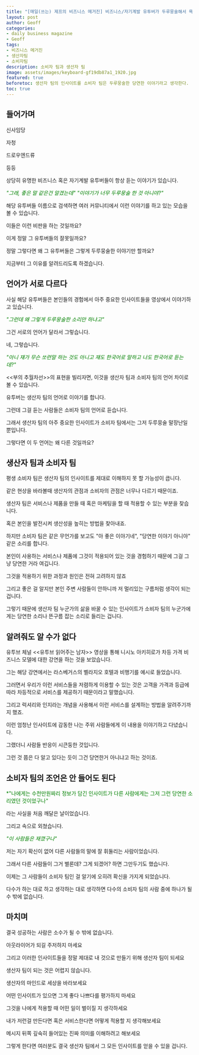 ```yaml
---
title: "[매일(쓰는) 제프의 비즈니스 메거진] 비즈니스/자기계발 유투버가 두루뭉술해서 욕먹는 이유" 
layout: post
author: Geoff
categories:
- daily business magazine
- Geoff
tags:
- 비즈니스 메거진
- 생산자팀
- 소비자팀
description: 소비자 팀과 생산자 팀
image: assets/images/keyboard-gf19db87a1_1920.jpg
featured: true
beforetoc: 생산자 팀의 인사이트를 소비자 팀은 두루뭉술한 당연한 이야기라고 생각한다. 
toc: true
---
```


## 들어가며
신사임당

자청

드로우엔드류

등등

상당히 유명한 비즈니스 혹은 자기계발 유투버들이 항상 듣는 이야기가 있습니다.



<span style="color:green">*"그래, 좋은 말 같은건 알겠는데"*</span>
<span style="color:green">*"이야기가 너무 두루뭉술 한 것 아니야?"*</span>

해당 유투버들 이름으로 검색하면 여러 커뮤니티에서 이런 이야기를 하고 있는 모습을 볼 수 있습니다.

이들은 이런 비판을 하는 것일까요?

이게 정말 그 유투버들의 잘못일까요?

정말 그렇다면 왜 그 유투버들은 그렇게 두루뭉술한 이야기만 할까요?

지금부터 그 이유를 알려드리도록 하겠습니다.


## 언어가 서로 다르다

사실 해당 유투버들은 본인들의 경험에서 아주 중요한 인사이트들을 영상에서 이야기하고 있습니다.

<span style="color:green">*"그런데 왜 그렇게 두루뭉술한 소리만 하냐고"*</span>

그건 서로의 언어가 달라서 그렇습니다. 

네, 그렇습니다. 

<span style="color:green">*"아니 쟤가 무슨 쏘련말 하는 것도 아니고 쟤도 한국어로 말하고 나도 한국어로 듣는데?"*</span>

 <<부의 추월차선>>의 표현을 빌리자면, 이것을 생산자 팀과 소비자 팀의 언어 차이로 볼 수 있습니다.

유투버는 생산자 팀의 언어로 이야기를 합니다. 

그런데 그걸 듣는 사람들은 소비자 팀의 언어로 듣습니다. 

그래서 생산자 팀의 아주 중요한 인사이트가 소비자 팀에서는 그저 두루뭉술 말장난일 뿐입니다.

그렇다면 이 두 언어는 왜 다른 것일까요?



## 생산자 팀과 소비자 팀

평생 소비자 팀은 생산자 팀의 인사이트를 제대로 이해하지 못 할 가능성이 큽니다.

같은 현상을 바라볼때 생산자의 관점과 소비자의 관점은 너무나 다르기 때문이죠.

생산자 팀은 서비스나 제품을 만들 때 혹은 마케팅을 할 때 적용할 수 있는 부분을 찾습니다.

혹은 본인을 발전시켜 생산성을 높히는 방법을 찾아내죠.

하지만 소비자 팀은 같은 무언가를 보고도 "아 좋은 이야기네", "당연한 이야기 아니야" 같은 소리를 합니다.

본인이 사용하는 서비스나 제품에 그것이 적용되어 있는 것을 경험하기 때문에 그걸 그냥 당연한 거라 여깁니다.

그것을 적용하기 위한 과정과 원인은 전혀 고려하지 않죠

그리고 좋은 걸 알지만 본인 주변 사람들이 안하니까 저 멀리있는 구름처럼 생각이 되는 겁니다.

그렇기 때문에 생산자 팀 누군가의 삶을 바꿀 수 있는 인사이트가 소비자 팀의 누군가에게는 당연한 소리나 뜬구름 잡는 소리로 들리는 겁니다.

## 알려줘도 알 수가 없다
유투브 체널 <<유투브 읽어주는 남자>> 영상을 통해 니시노 아키히로가 차등 가격 비즈니스 모델에 대한 강연을 하는 것을 보았습니다.

그는 해당 강연에서는 라스베거스의 벨라지오 호텔과 비행기를 예시로 들었습니다. 

그러면서 우리가 이런 서비스들을 저렴하게 이용할 수 있는 것은 고객을 가격과 등급에 따라 차등적으로 서비스를 제공하기 때문이라고 말했습니다.

그리고 럭셔리와 인지라는 개념을 사용해서 이런 서비스를 설계하는 방법을 알려주기까지 했죠. 

이런 엄청난 인사이트에 감동한 나는 주위 사람들에게 이 내용을 이야기하고 다녔습니다. 

그랬더니 사람들 반응이 시큰둥한 것입니다. 

그런 것 쯤은 다 알고 있다는 듯이 그건 당연한거 아니냐고 하는 것이죠. 

## 소비자 팀의 조언은 안 들어도 된다
<span style="color:green">*"나에게는 수천만원짜리 정보가 담긴 인사이트가 다른 사람에게는 그저 그런 당연한 소리였던 것이었구나"</span>

라는 사실을 처음 깨달은 날이었습니다. 

그리고 속으로 외쳤습니다. 

<span style="color:green">*"이 사람들은 재꼈구나"*</span>

저는 자기 확신이 없어 다른 사람들의 말에 잘 휘둘리는 사람이었습니다. 

그래서 다른 사람들이 그거 별론데? 그게 되겠어? 하면 그만두기도 했습니다. 

이제는 그 사람들이 소비자 팀인 걸 알기에 오히려 확신을 가지게 되었습니다.

다수가 하는 대로 하고 생각하는 대로 생각하면 다수의 소비자 팀의 사람 중에 하나가 될 수 밖에 없습니다.

## 마치며
결국 성공하는 사람은 소수가 될 수 밖에 없습니다. 

아웃라이어가 되길 주저하지 마세요 

그리고 이러한 인사이트들을 정말 제대로 내 것으로 만들기 위해 생산자 팀이 되세요

생산자 팀이 되는 것은 어렵지 않습니다. 

생산자의 마인드로 세상을 바라보세요

어떤 인사이트가 있으면 그게 좋다 나쁘다를 평가하지 마세요

그것을 나에게 적용할 때 어떤 일이 벌이질 지 생각하세요

내가 저런걸 만든다면 혹은 서비스한다면 어떻게 적용할 지 생각해보세요

메시지 뒤쪽 깊숙히 들어있는 진짜 의미를 이해하려고 해보세요

그렇게 한다면 여러분도 결국 생산자 팀에서 그 모든 인사이트를 얻을 수 있을 겁니다.
